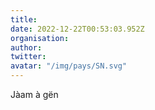 ```yaml
---
title: 
date: 2022-12-22T00:53:03.952Z
organisation: 
author: 
twitter: 
avatar: "/img/pays/SN.svg"
---
```


Jàam à gën 